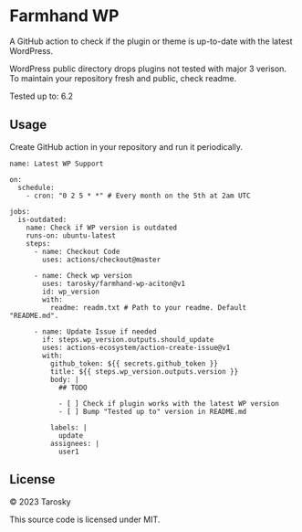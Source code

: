 # Farmhand WP

A GitHub action to check if the plugin or theme is up-to-date with the latest WordPress.

WordPress public directory drops plugins not tested with major 3 verison. To maintain your repository fresh and public, check readme.

Tested up to: 6.2

## Usage

Create GitHub action in your repository and run it periodically.

```
name: Latest WP Support

on:
  schedule:
    - cron: "0 2 5 * *" # Every month on the 5th at 2am UTC

jobs:
  is-outdated:
    name: Check if WP version is outdated
    runs-on: ubuntu-latest
    steps:
      - name: Checkout Code
        uses: actions/checkout@master

      - name: Check wp version
        uses: tarosky/farmhand-wp-aciton@v1
        id: wp_version
        with:
          readme: readm.txt # Path to your readme. Default "README.md".

      - name: Update Issue if needed
        if: steps.wp_version.outputs.should_update
        uses: actions-ecosystem/action-create-issue@v1
        with:
          github_token: ${{ secrets.github_token }}
          title: ${{ steps.wp_version.outputs.version }}
          body: |
            ## TODO

            - [ ] Check if plugin works with the latest WP version
            - [ ] Bump "Tested up to" version in README.md

          labels: |
            update
          assignees: |
            user1

```

## License

&copy; 2023 Tarosky

This source code is licensed under MIT.
